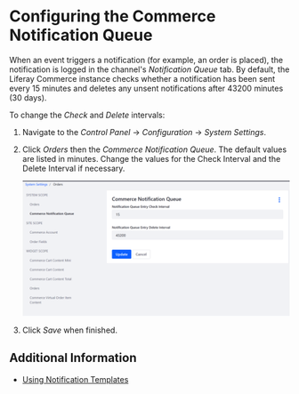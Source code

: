 # Configuring the Commerce Notification Queue

When an event triggers a notification (for example, an order is placed), the notification is logged in the channel's _Notification Queue_ tab. By default, the Liferay Commerce instance checks whether a notification has been sent every 15 minutes and deletes any unsent notifications after 43200 minutes (30 days).

To change the _Check_ and _Delete_ intervals:

1. Navigate to the _Control Panel_ → _Configuration_ → _System Settings_.
1. Click _Orders_ then the _Commerce Notification Queue_. The default values are listed in minutes. Change the values for the Check Interval and the Delete Interval if necessary.

    ![Changing Intervals](./configuring-the-commerce-notification-queue/images/01.png)

1. Click _Save_ when finished.

## Additional Information

* [Using Notification Templates](./using-notification-templates.md)
